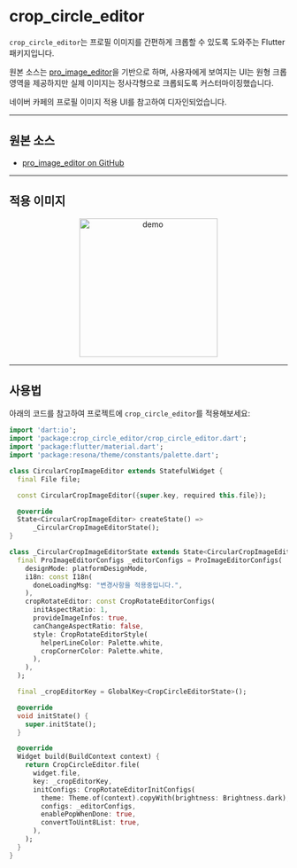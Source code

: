 # crop_circle_editor

`crop_circle_editor`는 프로필 이미지를 간편하게 크롭할 수 있도록 도와주는 Flutter 패키지입니다.  

원본 소스는 [pro_image_editor](https://github.com/hm21/pro_image_editor)을 기반으로 하며, 사용자에게 보여지는 UI는 원형 크롭 영역을 제공하지만 실제 이미지는 정사각형으로 크롭되도록 커스터마이징했습니다.

네이버 카페의 프로필 이미지 적용 UI를 참고하여 디자인되었습니다.

---

## 원본 소스

- [pro_image_editor on GitHub](https://github.com/hm21/pro_image_editor)

---

## 적용 이미지

<p align="center">
  <img src="https://github.com/user-attachments/assets/f5b52536-73a3-4c72-901b-77febcd994a8" alt="demo" width="250"/>
</p>

---

## 사용법

아래의 코드를 참고하여 프로젝트에 `crop_circle_editor`를 적용해보세요:

```dart
import 'dart:io';
import 'package:crop_circle_editor/crop_circle_editor.dart';
import 'package:flutter/material.dart';
import 'package:resona/theme/constants/palette.dart';

class CircularCropImageEditor extends StatefulWidget {
  final File file;

  const CircularCropImageEditor({super.key, required this.file});

  @override
  State<CircularCropImageEditor> createState() =>
      _CircularCropImageEditorState();
}

class _CircularCropImageEditorState extends State<CircularCropImageEditor> {
  final ProImageEditorConfigs _editorConfigs = ProImageEditorConfigs(
    designMode: platformDesignMode,
    i18n: const I18n(
      doneLoadingMsg: "변경사항을 적용중입니다.",
    ),
    cropRotateEditor: const CropRotateEditorConfigs(
      initAspectRatio: 1,
      provideImageInfos: true,
      canChangeAspectRatio: false,
      style: CropRotateEditorStyle(
        helperLineColor: Palette.white,
        cropCornerColor: Palette.white,
      ),
    ),
  );

  final _cropEditorKey = GlobalKey<CropCircleEditorState>();

  @override
  void initState() {
    super.initState();
  }

  @override
  Widget build(BuildContext context) {
    return CropCircleEditor.file(
      widget.file,
      key: _cropEditorKey,
      initConfigs: CropRotateEditorInitConfigs(
        theme: Theme.of(context).copyWith(brightness: Brightness.dark),
        configs: _editorConfigs,
        enablePopWhenDone: true,
        convertToUint8List: true,
      ),
    );
  }
}
